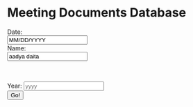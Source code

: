 # Meeting Documents Database


<script>

//is leap year code

function isLeapYear(){
    var year_leap = document.getElementById("year_leap").value;

    var str_url_isLeapYear = "https://csa.rebeccaaa.tk/api/calendar/isLeapYear/" + year_leap;
    console.log(str_url_isLeapYear)

     fetch(str_url_isLeapYear)
    // response is a RESTful "promise" on any successful fetch
    .then(response => {
      // check for response errors
      if (response.status !== 200) {
          error('GET API response failure: ' + response.status);
          return;
      }
      // valid response will have JSON data
      response.json().then(data => {
          console.log(data);
          console.log(data.isLeapYear);
          document.getElementById("isLeapYear_result").innerHTML = "leap year? " +  data.isLeapYear;
      })
  })

}


</script>


<label for="date">Date:</label><br>
<input type="text" id="date" name="date" value="MM/DD/YYYY"><br>
<label for="name">Name:</label><br>
<input type="text" id="name" name="name" value="aadya daita"><br><br>

<br>
<label for="year_leap">Year:</label>
<input type="text" id="year_leap" name="year_leap" placeholder="yyyy">
<br>
<button onclick="isLeapYear()">Go!</button> 
<br>
<h3 id="isLeapYear_result"></h3>
<br>
<br>


